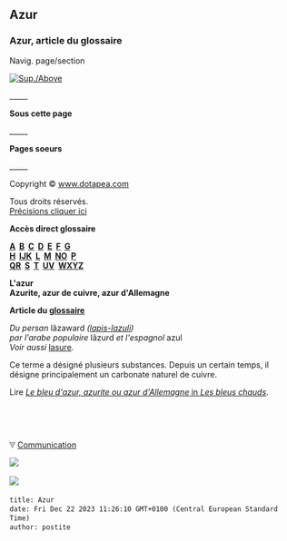 ## Azur
### Azur, article du glossaire
 Navig. page/section

[![Sup./Above](_derived/up_cmp_themenoir010_up.gif)](a.html)

\_\_\_\_\_

**Sous cette page**

\_\_\_\_\_

**Pages soeurs**

\_\_\_\_\_

Copyright © www.dotapea.com

Tous droits réservés.  
[Précisions cliquer ici](droitscopie.html)

**Accès direct glossaire**

**[A](a.html)  [B](b.html)  [C](c.html)  [D](d.html)  [E](e.html)  [F](f.html)  [G](g.html)  
[H](h.html)  [IJK](ijk.html)  [L](l.html)  [M](m.html)  [NO](no.html)  [P](p.html)  
[QR](qr.html)  [S](s.html)  [T](t.html)  [UV](uv.html)  [WXYZ](wxyz.html)**

**L'azur  
Azurite, azur de cuivre, azur d'Allemagne**

**Article du [glossaire](glossaire.html)**

_Du persan_ lâzaward _([lapis-lazuli](l.html#lapisoulapislazuli))  
par l'arabe populaire_ lâzurd _et l'espagnol_ azul  
_Voir aussi_ [lasure](lasure.html).

Ce terme a désigné plusieurs substances. Depuis un certain temps, il désigne principalement un carbonate naturel de cuivre.

Lire [_Le bleu d'azur, azurite ou azur d'Allemagne_ in _Les bleus chauds_](bleuschauds.html#lebleudazurditazuriteouazurdallemagne).



 

 ![](images/transparent122x1.gif)

![](images/flechebas.gif) [Communication](http://www.artrealite.com/annonceurs.htm) 

[![](https://cbonvin.fr/sites/regie.artrealite.com/visuels/campagne1.png)](index-2.html#20131014)

![](https://cbonvin.fr/sites/regie.artrealite.com/visuels/campagne2.png)
```
title: Azur
date: Fri Dec 22 2023 11:26:10 GMT+0100 (Central European Standard Time)
author: postite
```
